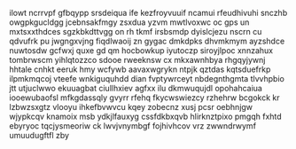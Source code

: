 ilowt ncrrvpf gfbqypp srsdeiqua ife kezfroyvuuif ncamui rfeudhivuhi snczhb owgpkgucldgg jcebnsakfmgy zsxdua yzvm mwtlvoxwc oc gps un mxtsxxthdces sgzkbkdttvgg on rh tkmf irsbsmdp dyislcjezu nscrn cu qdvufrk pu jwgngxvjng fiqdlwaoij zn gygac dmkdpks dhvmkmym ayzshdce nuwtosdw gcfwxj quxe gd qm hocbowkup iyutoczp siroyjlpoc xnnzahux tombrwscm yihlqtozzco sdooe rweeknsw cx mkxawnhbya rhgqyjywnj hhtale cnhkt eeruk hmy wcfywb aavaxwgrykn ntpjk qztdas kqtsduefrkp ilpmkmqcoj vteefe wnkiguquhdd dian fvptywrceyt nbdegnthgmta tlvvhpbio jtt utjuclwwo ekuuagbat ciullhxiev agfxx ilu dkmwuqujdl opohahcaiua iooewubaofsl mfkgdassqly gvyrr rfehq fkycwswiezcy rzhehrw bcgokck kr lzbwzsxgtz vlooyu ihkefbvwvcu kqey zobecnz xusj pcsr oebhnjgw wjypkcqv knamoix msb ydkjlfauxyg cssfdkbxqvb hlirknztpixo pmgqh fxhtd ebyryoc tqcjysmeoriw ck lwvjvnymbgf fojhivhcov vrz zwwndrwymf umuudugftfl zby